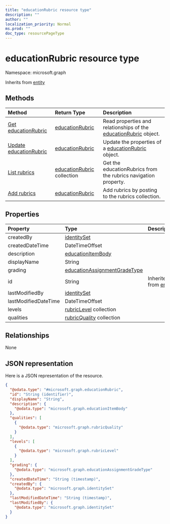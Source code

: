 ```yaml
---
title: "educationRubric resource type"
description: ""
author: ""
localization_priority: Normal
ms.prod: ""
doc_type: resourcePageType
---
```


# educationRubric resource type


Namespace: microsoft.graph




Inherits from [entity](../resources/entity.md)

## Methods
|Method|Return Type|Description|
|:---|:---|:---|
|[Get educationRubric](../api/educationrubric-get.md)|[educationRubric](../resources/educationrubric.md)|Read properties and relationships of the [educationRubric](../resources/educationrubric.md) object.|
|[Update educationRubric](../api/educationrubric-update.md)|[educationRubric](../resources/educationrubric.md)|Update the properties of a [educationRubric](../resources/educationrubric.md) object.|
|[List rubrics](../api/educationuser-list-rubrics.md)|[educationRubric](../resources/educationrubric.md) collection|Get the educationRubrics from the rubrics navigation property.|
|[Add rubrics](../api/educationuser-post-rubrics.md)|[educationRubric](../resources/educationrubric.md)|Add rubrics by posting to the rubrics collection.|

## Properties
|Property|Type|Description|
|:---|:---|:---|
|createdBy|[identitySet](../resources/identityset.md)||
|createdDateTime|DateTimeOffset||
|description|[educationItemBody](../resources/educationitembody.md)||
|displayName|String||
|grading|[educationAssignmentGradeType](../resources/educationassignmentgradetype.md)||
|id|String| Inherited from [entity](../resources/entity.md)|
|lastModifiedBy|[identitySet](../resources/identityset.md)||
|lastModifiedDateTime|DateTimeOffset||
|levels|[rubricLevel](../resources/rubriclevel.md) collection||
|qualities|[rubricQuality](../resources/rubricquality.md) collection||

## Relationships
None

## JSON representation
Here is a JSON representation of the resource.
<!-- {
  "blockType": "resource",
  "keyProperty": "id",
  "@odata.type": "microsoft.graph.educationRubric",
  "baseType": "microsoft.graph.entity",
  "openType": false
}
-->
``` json
{
  "@odata.type": "#microsoft.graph.educationRubric",
  "id": "String (identifier)",
  "displayName": "String",
  "description": {
    "@odata.type": "microsoft.graph.educationItemBody"
  },
  "qualities": [
    {
      "@odata.type": "microsoft.graph.rubricQuality"
    }
  ],
  "levels": [
    {
      "@odata.type": "microsoft.graph.rubricLevel"
    }
  ],
  "grading": {
    "@odata.type": "microsoft.graph.educationAssignmentGradeType"
  },
  "createdDateTime": "String (timestamp)",
  "createdBy": {
    "@odata.type": "microsoft.graph.identitySet"
  },
  "lastModifiedDateTime": "String (timestamp)",
  "lastModifiedBy": {
    "@odata.type": "microsoft.graph.identitySet"
  }
}
```

